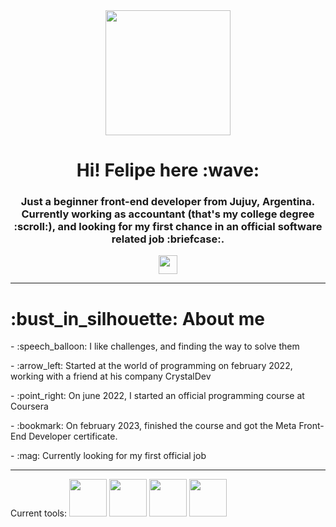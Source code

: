<div id="header" align="center"> 
  <img src="https://media.giphy.com/media/v1.Y2lkPTc5MGI3NjExMjdmZjA4Y2RjZTEwYjJhNjhmYTk3MjEwZWZhNmEyZjJiOTEwYmM0NiZjdD1n/K7StRcr7hagJpXROmb/giphy.gif" height="200px">
  <h1 align="center">Hi! Felipe here :wave:</h1>
  <h3 align="center">Just a beginner front-end developer from Jujuy, Argentina. Currently working as accountant (that's my college degree :scroll:), and looking for my first chance in an official software related job :briefcase:.
</div>
<div id="sub" align="center" display="flex">
  <a href="https://www.linkedin.com/in/felipe-contreras-87b1b5266">
  <img src="https://img.icons8.com/color/48/null/linkedin-2--v1.png" height="30px"/></a>
</div>

---

<div id="about">
<h1>:bust_in_silhouette: About me</h1>
<p>- :speech_balloon: I like challenges, and finding the way to solve them</p>
<p>- :arrow_left: Started at the world of programming on february 2022, working with a friend at his company CrystalDev</p>
<p>- :point_right: On june 2022, I started an official programming course at Coursera</p>
<p>- :bookmark: On february 2023, finished the course and got the Meta Front-End Developer certificate.</p>
<p>- :mag: Currently looking for my first official job</p>

---

<div align="left">Current tools: 
<img src="https://cdn.jsdelivr.net/gh/devicons/devicon/icons/html5/html5-original-wordmark.svg" height="60px"/>
<img src="https://cdn.jsdelivr.net/gh/devicons/devicon/icons/css3/css3-original-wordmark.svg" height="60px" />
<img src="https://cdn.jsdelivr.net/gh/devicons/devicon/icons/javascript/javascript-original.svg" height="60px"/>
<img src="https://cdn.jsdelivr.net/gh/devicons/devicon/icons/react/react-original.svg" height="60px"/>
</div>
